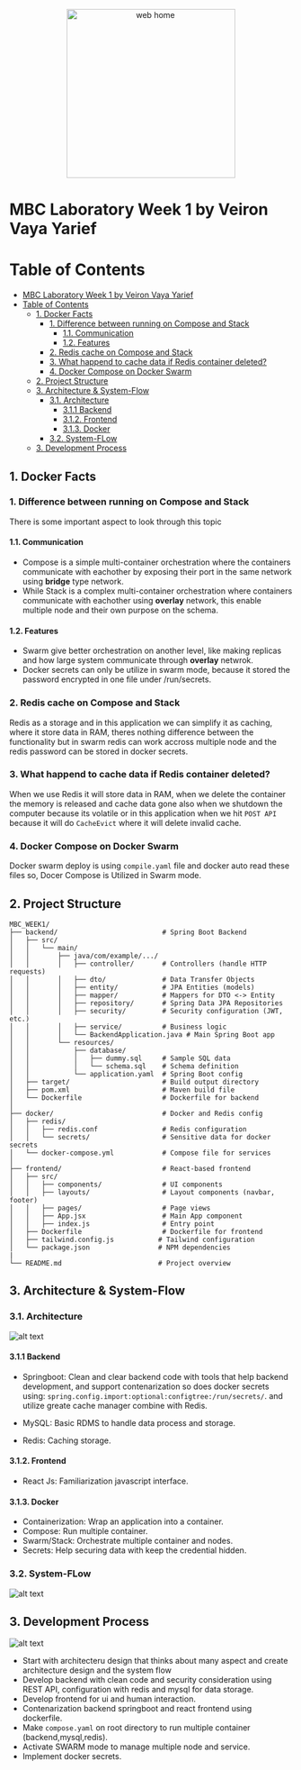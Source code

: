 <p align="center">
  <img src="docker_logo.png" alt="web home" width="300"/>
</p>

# MBC Laboratory Week 1 by Veiron Vaya Yarief 

# Table of Contents
- [MBC Laboratory Week 1 by Veiron Vaya Yarief](#mbc-laboratory-week-1-by-veiron-vaya-yarief)
- [Table of Contents](#table-of-contents)
  - [1. Docker Facts](#1-docker-facts)
    - [1. Difference between running on Compose and Stack](#1-difference-between-running-on-compose-and-stack)
      - [1.1. Communication](#11-communication)
      - [1.2. Features](#12-features)
    - [2. Redis cache on Compose and Stack](#2-redis-cache-on-compose-and-stack)
    - [3. What happend to cache data if Redis container deleted?](#3-what-happend-to-cache-data-if-redis-container-deleted)
    - [4. Docker Compose on Docker Swarm](#4-docker-compose-on-docker-swarm)
  - [2. Project Structure](#2-project-structure)
  - [3. Architecture \& System-Flow](#3-architecture--system-flow)
    - [3.1. Architecture](#31-architecture)
      - [3.1.1 Backend](#311-backend)
      - [3.1.2. Frontend](#312-frontend)
      - [3.1.3. Docker](#313-docker)
    - [3.2. System-FLow](#32-system-flow)
  - [3. Development Process](#3-development-process)

## 1. Docker Facts

### 1. Difference between running on Compose and Stack

There is some important aspect to look through this topic

#### 1.1. Communication

  - Compose is a simple multi-container orchestration where the containers communicate with eachother by exposing their port in the same network using **bridge** type network. 
  - While Stack is a complex multi-container orchestration where containers communicate with eachother using **overlay** network, this enable multiple node and their own purpose on the schema.

#### 1.2. Features 

  - Swarm give better orchestration on another level, like making replicas and how large system communicate through **overlay** netwrok.
  - Docker secrets can only be utilize in swarm mode, because it stored the password encrypted in one file under /run/secrets. 


### 2. Redis cache on Compose and Stack

  Redis as a storage and in this application we can simplify it as caching, where it store data in RAM, theres nothing difference between the functionality but in swarm redis can work accross multiple node and the redis password can be stored in docker secrets.

### 3. What happend to cache data if Redis container deleted?

  When we use Redis it will store data in RAM, when we delete the container the memory is released and cache data gone also when we shutdown the computer because its volatile or in this application when we hit `POST API` because it will do `CacheEvict` where it will delete invalid cache.

### 4. Docker Compose on Docker Swarm

  Docker swarm deploy is using `compile.yaml` file and docker auto read these files so, Docer Compose is Utilized in Swarm mode.

## 2. Project Structure

```
MBC_WEEK1/
├── backend/                          # Spring Boot Backend
│   ├── src/
│   │   └── main/
│   │       ├── java/com/example/.../
│   │       │   ├── controller/       # Controllers (handle HTTP requests)
│   │       │   ├── dto/              # Data Transfer Objects
│   │       │   ├── entity/           # JPA Entities (models)
│   │       │   ├── mapper/           # Mappers for DTO <-> Entity
│   │       │   ├── repository/       # Spring Data JPA Repositories
│   │       │   ├── security/         # Security configuration (JWT, etc.)
│   │       │   ├── service/          # Business logic
│   │       │   └── BackendApplication.java # Main Spring Boot app
│   │       └── resources/
│   │           ├── database/
│   │           │   ├── dummy.sql     # Sample SQL data
│   │           │   └── schema.sql    # Schema definition
│   │           └── application.yaml  # Spring Boot config
│   ├── target/                       # Build output directory
│   ├── pom.xml                       # Maven build file
│   └── Dockerfile                    # Dockerfile for backend
│
├── docker/                           # Docker and Redis config
│   ├── redis/
│   │   ├── redis.conf                # Redis configuration
│   │   └── secrets/                  # Sensitive data for docker secrets
│   └── docker-compose.yml            # Compose file for services
│
├── frontend/                         # React-based frontend
│   ├── src/
│   │   ├── components/               # UI components
│   │   ├── layouts/                  # Layout components (navbar, footer)
│   │   ├── pages/                    # Page views
│   │   ├── App.jsx                   # Main App component
│   │   ├── index.js                  # Entry point
│   ├── Dockerfile                    # Dockerfile for frontend
│   ├── tailwind.config.js           # Tailwind configuration
│   └── package.json                 # NPM dependencies
|
└── README.md                        # Project overview

```

## 3. Architecture & System-Flow

### 3.1. Architecture

![alt text](mbc_week1-architecture.drawio.png)

#### 3.1.1 Backend 

- Springboot: Clean and clear backend code with tools that help backend development, and support contenarization so does docker secrets using: `spring.config.import:optional:configtree:/run/secrets/`. and utilize greate cache manager combine with Redis.

- MySQL: Basic RDMS to handle data process and storage.
- Redis: Caching storage.

#### 3.1.2. Frontend

- React Js: Familiarization javascript interface.

#### 3.1.3. Docker

- Containerization: Wrap an application into a container.
- Compose: Run multiple container.
- Swarm/Stack: Orchestrate multiple container and nodes.
- Secrets: Help securing data with keep the credential hidden.

### 3.2. System-FLow 

![alt text](architecture.png)


## 3. Development Process

![alt text](mbc_week1-development_process.drawio.png)

- Start with architecteru design that thinks about many aspect and create architecture design and the system flow
- Develop backend with clean code and security consideration using REST API, configuration with redis and mysql for data storage.
- Develop frontend for ui and human interaction.
- Contenarization backend springboot and react frontend using dockerfile.
- Make `compose.yaml` on root directory to run multiple container (backend,mysql,redis).
- Activate SWARM mode to manage multiple node and service.
- Implement docker secrets. 








